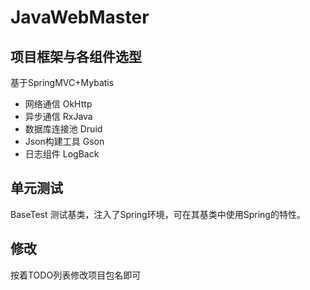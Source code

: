 # JavaWebMaster

## 项目框架与各组件选型
基于SpringMVC+Mybatis

- 网络通信 OkHttp
- 异步通信 RxJava
- 数据库连接池 Druid
- Json构建工具 Gson
- 日志组件 LogBack



## 单元测试
BaseTest 测试基类，注入了Spring环境，可在其基类中使用Spring的特性。

## 修改
按着TODO列表修改项目包名即可